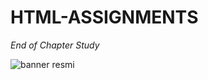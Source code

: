 # HTML-ASSIGNMENTS
*End of Chapter Study*

![banner resmi](https://github.com/resithansonsuz/Patika-Education-Tasks/blob/main/Patika-Education-Tasks/HTML/HTML-bolum-sonu-calismasi/ekran.png)
